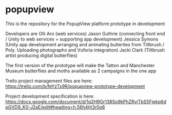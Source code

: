 # popupview
This is the repository for the PopupView platform prototype in development

Developers are
Olli Aro (web services)
Jason Guthrie (connecting front end / Unity to web services + supporting app development)
Jessica Symons (Unity app development arranging and animating butterlies from Tiltbrush / Poly. Uploading photographs and Vuforia integration)
Jacki Clark (Tiltbrush artist producing digital butterflies)


The first version of the prototype will make the Tatton and Manchester Museum butterflies and moths available as 2 campaigns in the one app

Trello project management files are here:
https://trello.com/b/feYzTx9R/popupview-prototype-development 

Project development specification is here:
https://docs.google.com/document/d/1q2H9Gr138So9kPhZRviTbS5Fjekp6dpGVD9_K0-J2sE/edit#heading=h.56h4tjt3r0q8
